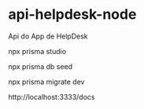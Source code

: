 # api-helpdesk-node
Api do App de HelpDesk


npx prisma studio

npx prisma db seed  

npx prisma migrate dev

http://localhost:3333/docs